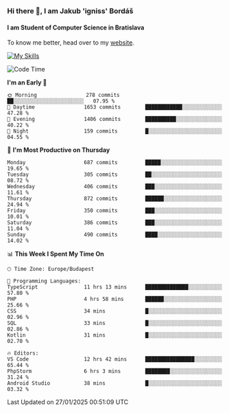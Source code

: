 ### Hi there 👋, I am Jakub 'igniss' Bordáš

#### I am Student of Computer Science in Bratislava
To know me better, head over to my [website](https://bordas.sk).

[![My Skills](https://skillicons.dev/icons?i=js,typescript,html,css,figma,svelte,vue,next,postgresql,nest,express,nodejs)](https://bordas.sk)


<!--START_SECTION:waka-->
![Code Time](http://img.shields.io/badge/Code%20Time-1%2C659%20hrs%2054%20mins-blue)

**I'm an Early 🐤** 

```text
🌞 Morning                278 commits         ██░░░░░░░░░░░░░░░░░░░░░░░   07.95 % 
🌆 Daytime                1653 commits        ████████████░░░░░░░░░░░░░   47.28 % 
🌃 Evening                1406 commits        ██████████░░░░░░░░░░░░░░░   40.22 % 
🌙 Night                  159 commits         █░░░░░░░░░░░░░░░░░░░░░░░░   04.55 % 
```
📅 **I'm Most Productive on Thursday** 

```text
Monday                   687 commits         █████░░░░░░░░░░░░░░░░░░░░   19.65 % 
Tuesday                  305 commits         ██░░░░░░░░░░░░░░░░░░░░░░░   08.72 % 
Wednesday                406 commits         ███░░░░░░░░░░░░░░░░░░░░░░   11.61 % 
Thursday                 872 commits         ██████░░░░░░░░░░░░░░░░░░░   24.94 % 
Friday                   350 commits         ███░░░░░░░░░░░░░░░░░░░░░░   10.01 % 
Saturday                 386 commits         ███░░░░░░░░░░░░░░░░░░░░░░   11.04 % 
Sunday                   490 commits         ████░░░░░░░░░░░░░░░░░░░░░   14.02 % 
```


📊 **This Week I Spent My Time On** 

```text
🕑︎ Time Zone: Europe/Budapest

💬 Programming Languages: 
TypeScript               11 hrs 13 mins      ██████████████░░░░░░░░░░░   57.80 % 
PHP                      4 hrs 58 mins       ██████░░░░░░░░░░░░░░░░░░░   25.66 % 
CSS                      34 mins             █░░░░░░░░░░░░░░░░░░░░░░░░   02.96 % 
SQL                      33 mins             █░░░░░░░░░░░░░░░░░░░░░░░░   02.86 % 
Kotlin                   31 mins             █░░░░░░░░░░░░░░░░░░░░░░░░   02.70 % 

🔥 Editors: 
VS Code                  12 hrs 42 mins      ████████████████░░░░░░░░░   65.44 % 
PhpStorm                 6 hrs 3 mins        ████████░░░░░░░░░░░░░░░░░   31.24 % 
Android Studio           38 mins             █░░░░░░░░░░░░░░░░░░░░░░░░   03.32 % 
```


 Last Updated on 27/01/2025 00:51:09 UTC
<!--END_SECTION:waka-->
